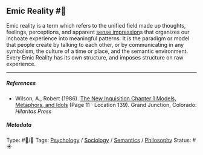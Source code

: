 ## Emic Reality  #🧠

Emic reality is a term which refers to the unified field made up thoughts, feelings, perceptions, and apparent [sense impression](Sense%20impression.md)s that organizes our inchoate experience into meaningful patterns. It is the paradigm or model that people create by talking to each other, or by communicating in any symbolism, the culture of a time or place, and the semantic environment. Every Emic Reality has its own structure, and imposes structure on raw experience.

---

##### References

* Wilson, A., Robert (1986). [The New Inquisition Chapter 1 Models, Metaphors, and Idols](The%20New%20Inquisition%20Chapter%201%20Models,%20Metaphors,%20and%20Idols.md) (Page 11 · Location 139). Grand Junction, Colorado: *Hilaritas Press*

##### Metadata

Type: #🔵/🔵 
Tags: [Psychology](Psychology.md) / [Sociology](Sociology.md) / [Semantics](Semantics.md) / [Philosophy](Philosophy.md)
Status: #☀️
